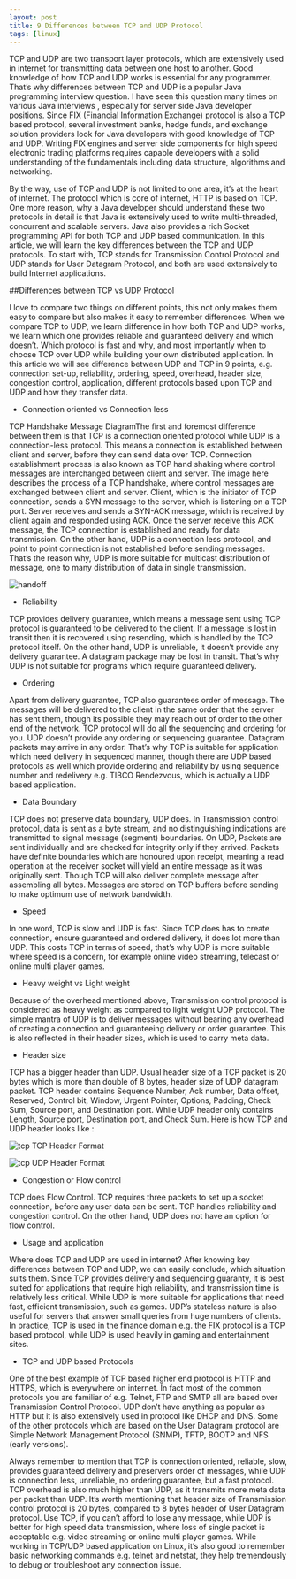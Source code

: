 ```yaml
---
layout: post
title: 9 Differences between TCP and UDP Protocol 
tags: [linux]
---
```


TCP and UDP are two transport layer protocols, which are extensively used in internet for transmitting data between one host to another. Good knowledge of how TCP and UDP works is essential for any programmer. That’s why differences between TCP and UDP is a popular Java programming interview question. I have seen this question many times on various Java interviews , especially for server side Java developer positions. Since FIX (Financial Information Exchange) protocol is also a TCP based protocol, several investment banks, hedge funds, and exchange solution providers look for Java developers with good knowledge of TCP and UDP. Writing FIX engines and server side components for high speed electronic trading platforms requires capable developers with a solid understanding of the fundamentals including data structure, algorithms and networking.

By the way, use of TCP and UDP is not limited to one area, it’s at the heart of internet. The protocol which is core of internet, HTTP is based on TCP. One more reason, why a Java developer should understand these two protocols in detail is that Java is extensively used to write multi-threaded, concurrent and scalable servers. Java also provides a rich Socket programming API for both TCP and UDP based communication. In this article, we will learn the key differences between the TCP and UDP protocols. To start with, TCP stands for Transmission Control Protocol and UDP stands for User Datagram Protocol, and both are used extensively to build Internet applications.

##Differences between TCP vs UDP Protocol

I love to compare two things on different points, this not only makes them easy to compare but also makes it easy to remember differences. When we compare TCP to UDP, we learn difference in how both TCP and UDP works, we learn which one provides reliable and guaranteed delivery and which doesn’t. Which protocol is fast and why, and most importantly when to choose TCP over UDP while building your own distributed application. In this article we will see difference between UDP and TCP in 9 points, e.g. connection set-up, reliability, ordering, speed, overhead, header size, congestion control, application, different protocols based upon TCP and UDP and how they transfer data.

- Connection oriented vs Connection less

TCP Handshake Message DiagramThe first and foremost difference between them is that TCP is a connection oriented protocol while UDP is a connection-less protocol. This means  a connection is established between client and server, before they can send data over TCP. Connection establishment process is also known as TCP hand shaking where control messages are interchanged between client and server. The image here describes the process of a TCP handshake, where control messages are exchanged between client and server. Client, which is the initiator of TCP connection, sends a SYN message to the server, which is listening on a TCP port. Server receives and sends a SYN-ACK message, which is received by client again and responded using ACK. Once the server receive this ACK message,  the TCP connection is established and ready for data transmission. On the other hand, UDP is a connection less protocol, and point to point connection is not established before sending messages. That’s the reason why, UDP is more suitable for multicast distribution of message, one to many distribution of data in single transmission.

![handoff](http://talkpower.info/images/posts/TCP-Handshake-Message-Diagram.jpg)

- Reliability

TCP provides delivery guarantee, which means a message sent using TCP protocol is guaranteed to be delivered to the client. If a message is lost in transit then it is recovered using resending, which is handled by the TCP protocol itself. On the other hand, UDP is unreliable, it doesn’t provide any delivery guarantee. A datagram package may be lost in transit. That’s why UDP is not suitable for programs which require guaranteed delivery.

- Ordering

Apart from delivery guarantee, TCP also guarantees order of message. The messages will be delivered to the client in the same order that the server has sent them, though its possible they may reach out of order to the other end of the network. TCP protocol will do all the sequencing and ordering for you. UDP doesn’t provide any ordering or sequencing guarantee. Datagram packets may arrive in any order. That’s why TCP is suitable for application which need delivery in sequenced manner, though there are UDP based protocols as well which provide ordering and reliability by using sequence number and redelivery e.g. TIBCO Rendezvous, which is actually a UDP based application.

- Data Boundary

TCP does not preserve data boundary, UDP does. In Transmission control protocol, data is sent as a byte stream, and no distinguishing indications are transmitted to signal message (segment) boundaries. On UDP, Packets are sent individually and are checked for integrity only if they arrived. Packets have definite boundaries which are honoured upon receipt, meaning a read operation at the receiver socket will yield an entire message as it was originally sent. Though TCP will also deliver complete message after assembling all bytes. Messages are stored on TCP buffers before sending to make optimum use of network bandwidth.

- Speed

In one word, TCP is slow and UDP is fast. Since TCP does has to create connection, ensure guaranteed and ordered delivery, it does lot more than UDP. This costs TCP in terms of speed, that’s why UDP is more suitable where speed is a concern, for example online video streaming, telecast or online multi player games.

- Heavy weight vs Light weight

Because of the overhead mentioned above, Transmission control protocol is considered as heavy weight as compared to light weight UDP protocol. The simple mantra of UDP is to deliver messages without bearing any overhead of creating a connection and guaranteeing delivery or order guarantee. This is also reflected in their header sizes, which is used to carry meta data.

- Header size

TCP has a bigger header than UDP. Usual header size of a TCP packet is 20 bytes which is more than double of 8 bytes, header size of UDP datagram packet. TCP header contains Sequence Number, Ack number, Data offset, Reserved, Control bit, Window, Urgent Pointer, Options, Padding, Check Sum, Source port, and Destination port. While UDP header only contains Length, Source port, Destination port, and Check Sum. Here is how TCP and UDP header looks like :

![tcp](http://talkpower.info/images/posts/TCP-Packet-Format-Diagram.gif)
TCP Header Format

![tcp](http://talkpower.info/images/posts/UDP-Packet-format.jpg)
UDP Header Format 

 

- Congestion or Flow control

TCP does Flow Control. TCP requires three packets to set up a socket connection, before any user data can be sent. TCP handles reliability and congestion control. On the other hand, UDP does not have an option for flow control.

- Usage and application

Where does TCP and UDP are used in internet? After knowing key differences between TCP and UDP, we can easily conclude, which situation suits them. Since TCP provides delivery and sequencing guaranty, it is best suited for applications that require high reliability, and transmission time is relatively less critical. While UDP is more suitable for applications that need fast, efficient transmission, such as games. UDP’s stateless nature is also useful for servers that answer small queries from huge numbers of clients. In practice, TCP is used in the finance domain e.g. the FIX protocol is a TCP based protocol, while UDP is used heavily in gaming and entertainment sites.

- TCP and UDP based Protocols

One of the best example of TCP based higher end protocol is HTTP and HTTPS, which is everywhere on internet. In fact most of the common protocols you are familiar of e.g. Telnet, FTP and SMTP all are based over Transmission Control Protocol. UDP don’t have anything as popular as HTTP but it is also extensively used in protocol like DHCP and DNS. Some of the other protocols which are based on the User Datagram protocol are Simple Network Management Protocol (SNMP), TFTP, BOOTP and NFS (early versions).

Always remember to mention that TCP is connection oriented, reliable, slow, provides guaranteed delivery and preservers order of messages, while UDP is connection less, unreliable, no ordering guarantee, but a fast protocol. TCP overhead is also much higher than UDP, as it transmits more meta data per packet than UDP. It’s worth mentioning that header size of Transmission control protocol is 20 bytes, compared to 8 bytes header of User Datagram protocol. Use TCP, if you can’t afford to lose any message, while UDP is better for high speed data transmission, where loss of single packet is acceptable e.g. video streaming or online multi player games. While working in TCP/UDP based application on Linux, it’s also good to remember basic networking commands e.g. telnet and netstat, they help tremendously to debug or troubleshoot any connection issue.
